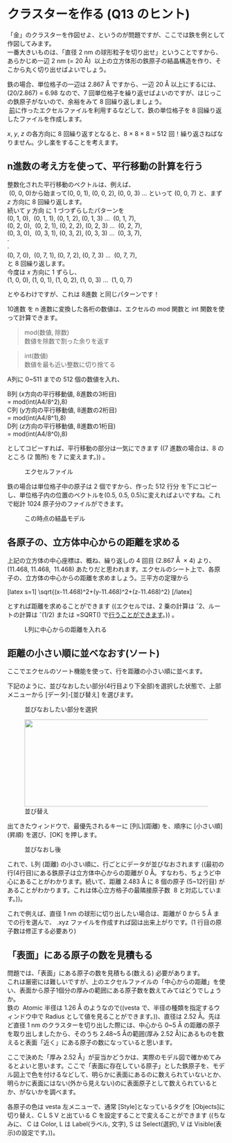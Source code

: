 # クラスターを作る (Q13 のヒント)

「金」のクラスターを作図せよ、というのが問題ですが、ここでは鉄を例として作図してみます。  
一番大きいものは、「直径 2 nm の球形粒子を切り出せ」ということですから、あらかじめ一辺 2 nm (= 20 Å)  以上の立方体形の鉄原子の結晶構造を作り、そこから丸く切り出せばよいでしょう。</p>
<!-- /wp:tadv/classic-paragraph -->

<!-- wp:tadv/classic-paragraph -->
<p>鉄の場合、単位格子の一辺は 2.867 Å ですから、一辺 20 Å 以上にするには、(20/2.867) = 6.98 なので、7 回単位格子を繰り返せばよいのですが、はじっこの鉄原子がないので、余裕をみて 8 回繰り返しましょう。<br /> <a href="http://science.shinshu-u.ac.jp/~tiiyama/?page_id=3298">前</a>に作ったエクセルファイルを利用するなどして、鉄の単位格子を 8 回繰り返したファイルを作成します。</p>
<p><em>x</em>, <em>y</em>, <em>z</em> の各方向に 8 回繰り返すとなると、8 × 8 × 8 = 512 回！繰り返さねばなりません。少し楽をすることを考えます。</p>
<!-- /wp:tadv/classic-paragraph -->

<!-- wp:heading -->
<h2>n進数の考え方を使って、平行移動の計算を行う</h2>
<!-- /wp:heading -->

<!-- wp:tadv/classic-paragraph -->
<p>整数化された平行移動のベクトルは、例えば、 <br>&nbsp;(0, 0, 0)から始まって(0, 0, 1), (0, 0, 2), (0, 0, 3) ... といって (0, 0, 7) と、まず <em>z</em> 方向に 8 回繰り返します。<br>続いて <em>y</em> 方向 に 1 づつずらしたパターンを<br>(0, 1, 0),&nbsp; (0, 1, 1), (0, 1, 2), (0, 1, 3) ...&nbsp; (0, 1, 7), <br>(0, 2, 0),&nbsp; (0, 2, 1), (0, 2, 2), (0, 2, 3) ...&nbsp; (0, 2, 7),<br>(0, 3, 0),&nbsp; (0, 3, 1), (0, 3, 2), (0, 3, 3) ...&nbsp; (0, 3, 7),<br>⋅<br>⋅<br>(0, 7, 0),&nbsp; (0, 7, 1), (0, 7, 2), (0, 7, 3) ...&nbsp; (0, 7, 7),<br>と 8 回繰り返します。<br>今度は <em>x</em> 方向に 1 ずらし、<br>(1, 0, 0), (1, 0, 1), (1, 0, 2), (1, 0, 3) ...&nbsp; (1, 0, 7)</p>
<p>とやるわけですが、これは 8進数 と同じパターンです！</p>
<p>10進数 を n 進数に変換した各桁の数値は、エクセルの mod 関数と int 関数を使って計算できます。</p>
<blockquote>
<p>mod(数値, 除数)<br>数値を除数で割った余りを返す</p>
</blockquote>
<blockquote>
<p>int(数値)<br>数値を最も近い整数に切り捨てる</p>
</blockquote>
<p>A列に 0~511 までの 512 個の数値を入れ、</p>
<p>B列 (<em>x</em>方向の平行移動値, 8進数の3桁目)<br>= mod(int(A4/8^2),8)<br>C列 (<em>y</em>方向の平行移動値, 8進数の2桁目)<br>= mod(int(A4/8^1),8)<br>D列 (<em>z</em>方向の平行移動値, 8進数の1桁目)<br>= mod(int(A4/8^0),8)</p>
<p>としてコピーすれば、平行移動の部分は一気にできます ((7 進数の場合は、8 のところ (2 箇所) を 7 に変えます。)) 。</p>
<!-- /wp:tadv/classic-paragraph -->

<!-- wp:image {"id":194506,"sizeSlug":"large"} -->
<figure class="wp-block-image size-large"><img src="http://science.shinshu-u.ac.jp/~tiiyama/wp-content/uploads/2019/07/iron-repeat8.png" alt="" class="wp-image-194506"/><figcaption>エクセルファイル</figcaption></figure>
<!-- /wp:image -->

<!-- wp:tadv/classic-paragraph -->
<p>鉄の場合は単位格子中の原子は 2 個ですから、作った 512 行分 を下にコピーし、単位格子内の位置のベクトルを(0.5, 0.5, 0.5)に変えればよいですね。これで総計 1024 原子分のファイルができます。</p>
<!-- /wp:tadv/classic-paragraph -->

<!-- wp:image {"id":194511,"sizeSlug":"large"} -->
<figure class="wp-block-image size-large"><img src="http://science.shinshu-u.ac.jp/~tiiyama/wp-content/uploads/2019/07/Iron-repeat8-model-1.png" alt="" class="wp-image-194511"/><figcaption>この時点の結晶モデル</figcaption></figure>
<!-- /wp:image -->

<!-- wp:heading -->
<h2>各原子の、立方体中心からの距離を求める</h2>
<!-- /wp:heading -->

<!-- wp:tadv/classic-paragraph -->
<p>上記の立方体の中心座標は、概ね、繰り返しの 4 回目 (2.867 Å&nbsp; × 4) より、 (11.468, 11.468,&nbsp; 11.468) あたりだと思われます。エクセルのシート上で、各原子の、立方体の中心からの距離を求めましょう。三平方の定理から</p>
<!-- /wp:tadv/classic-paragraph -->

<!-- wp:html -->
[latex s=1]
\sqrt{(x-11.468)^2+(y-11.468)^2+(z-11.468)^2}
[/latex]
<!-- /wp:html -->

<!-- wp:tadv/classic-paragraph -->
<p>とすれば距離を求めることができます ((エクセルでは、2 乗の計算は ˆ2、ルートの計算は ˆ(1/2) または =SQRT() で<a href="http://science.shinshu-u.ac.jp/~tiiyama/?page_id=9616">行うことができます</a>。)) 。</p>
<!-- /wp:tadv/classic-paragraph -->

<!-- wp:image {"id":194513,"sizeSlug":"large"} -->
<figure class="wp-block-image size-large"><img src="http://science.shinshu-u.ac.jp/~tiiyama/wp-content/uploads/2019/07/distance.png" alt="" class="wp-image-194513"/><figcaption>L列に中心からの距離を入れる</figcaption></figure>
<!-- /wp:image -->

<!-- wp:heading -->
<h2>距離の小さい順に並べなおす(ソート)</h2>
<!-- /wp:heading -->

<!-- wp:tadv/classic-paragraph -->
<p>ここでエクセルのソート機能を使って、行を距離の小さい順に並べます。</p>
<p>下記のように、並びなおしたい部分(4行目より下全部)を選択した状態で、上部メニューから [データ]-[並び替え] を選びます。</p>
<!-- /wp:tadv/classic-paragraph -->

<!-- wp:image {"id":194515,"sizeSlug":"large"} -->
<figure class="wp-block-image size-large"><img src="http://science.shinshu-u.ac.jp/~tiiyama/wp-content/uploads/2019/07/before-sort.png" alt="" class="wp-image-194515"/><figcaption>並びなおしたい部分を選択</figcaption></figure>
<!-- /wp:image -->

<!-- wp:image {"id":194517,"width":576,"height":201,"sizeSlug":"large"} -->
<figure class="wp-block-image size-large is-resized"><img src="http://science.shinshu-u.ac.jp/~tiiyama/wp-content/uploads/2019/07/sort.png" alt="" class="wp-image-194517" width="576" height="201"/><figcaption>並び替え</figcaption></figure>
<!-- /wp:image -->

<!-- wp:tadv/classic-paragraph -->
<p>出てきたウィンドウで、最優先されるキーに [列L](距離) を、順序に [小さい順](昇順) を選び、[OK] を押します。</p>
<!-- /wp:tadv/classic-paragraph -->

<!-- wp:image {"id":194518,"sizeSlug":"large"} -->
<figure class="wp-block-image size-large"><img src="http://science.shinshu-u.ac.jp/~tiiyama/wp-content/uploads/2019/07/after-sort.png" alt="" class="wp-image-194518"/><figcaption>並びなおし後</figcaption></figure>
<!-- /wp:image -->

<!-- wp:tadv/classic-paragraph -->
<p>これで、L列 (距離) の小さい順に、行ごとにデータが並びなおされます ((最初の行(4行目)にある鉄原子は立方体中心からの距離が 0 Å。すなわち、ちょうど中心にあることがわかります。続いて、距離 2.483 Å に 8 個の原子 (5~12行目) があることがわかります。これは体心立方格子の最隣接原子数&nbsp; 8 と対応しています。))。</p>
<p>これで例えば、直径 1 nm の球形に切り出したい場合は、距離が 0 から 5 Å までの行を選んで、 .xyz ファイルを作成すれば図は出来上がりです。(1 行目の原子数は修正する必要あり)&nbsp;</p>
<!-- /wp:tadv/classic-paragraph -->

<!-- wp:heading -->
<h2>「表面」にある原子の数を見積もる</h2>
<!-- /wp:heading -->

<!-- wp:tadv/classic-paragraph -->
<p>問題では、「表面」にある原子の数を見積もる(数える) 必要があります。<br>これは厳密には難しいですが、上のエクセルファイルの「中心からの距離」を使い、表面から原子1個分の厚みの範囲にある原子数を数えてみてはどうでしょうか。<br>鉄の&nbsp; Atomic 半径は 1.26 Å のようなので((vesta で、半径の種類を指定するウィンドウ中で Radius として値を見ることができます。))、直径は 2.52 Å。先ほど直径 1 nm のクラスターを切り出した際には、中心から 0~5 Å の距離の原子を取り出しましたから、そのうち 2.48~5 Åの範囲(厚み 2.52 Å)にあるものを数えると表面「近く」にある原子の数になっていると思います。</p>
<p>ここで決めた「厚み 2.52 Å」が妥当かどうかは、実際のモデル図で確かめてみるとよいと思います。ここで「表面に存在している原子」とした鉄原子を、モデル図上で色を付けるなどして、明らかに表面にあるのに数えられていないとか、明らかに表面にはない(外から見えない)のに表面原子として数えられているとか、がないかを調べます。</p>
<p>各原子の色は vesta 左メニューで、通常 [Style]となっているタグを [Objects]に切り替え、C L S V と出ている C を設定することで変えることができます ((ちなみに、 C は Color, L は Label(ラベル, 文字), S は Select(選択), V は Visible(表示)の設定です。))。</p>
